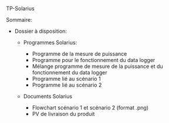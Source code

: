 TP-Solarius

Sommaire:
- Dossier à disposition: 
    - Programmes Solarius:
      - Programme de la mesure de puissance
      - Programme pour le fonctionnement du data logger
      - Mélange programme de mesure de la puissance et du fonctionnement du data logger
      - Programme lié au scénario 1
      - Programme lié au scénario 2

    - Documents Solarius
      - Flowchart scénario 1 et scénario 2 (format .png)
      - PV de livraison du produit

